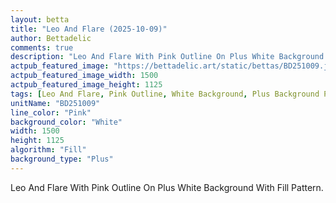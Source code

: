 ```yaml
---
layout: betta
title: "Leo And Flare (2025-10-09)"
author: Bettadelic
comments: true
description: "Leo And Flare With Pink Outline On Plus White Background With Fill Pattern."
actpub_featured_image: "https://bettadelic.art/static/bettas/BD251009.jpg"
actpub_featured_image_width: 1500
actpub_featured_image_height: 1125
tags: [Leo And Flare, Pink Outline, White Background, Plus Background Pattern, Fill Pattern, October 2025]
unitName: "BD251009"
line_color: "Pink"
background_color: "White"
width: 1500
height: 1125
algorithm: "Fill"
background_type: "Plus"
---
```


Leo And Flare With Pink Outline On Plus White Background With Fill Pattern.
